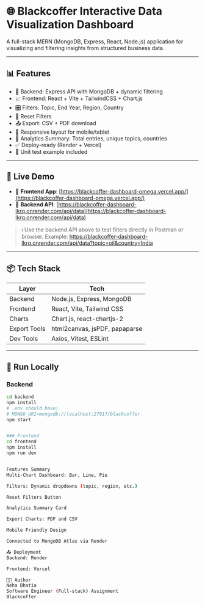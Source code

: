 # 🌐 Blackcoffer Interactive Data Visualization Dashboard

A full-stack MERN (MongoDB, Express, React, Node.js) application for visualizing and filtering insights from structured business data.

---

## 📊 Features

- 📁 Backend: Express API with MongoDB + dynamic filtering
- 📈 Frontend: React + Vite + TailwindCSS + Chart.js
- 🎛️ Filters: Topic, End Year, Region, Country
- 🔄 Reset Filters
- 📤 Export: CSV + PDF download
- 📱 Responsive layout for mobile/tablet
- 🧠 Analytics Summary: Total entries, unique topics, countries
- ✅ Deploy-ready (Render + Vercel)
- 🧪 Unit test example included

---

## 🚀 Live Demo

- 🔗 **Frontend App**: [https://blackcoffer-dashboard-omega.vercel.app/](https://blackcoffer-dashboard-omega.vercel.app/)
- 🔗 **Backend API**: [https://blackcoffer-dashboard-lkrq.onrender.com/api/data](https://blackcoffer-dashboard-lkrq.onrender.com/api/data)

> ℹ️ Use the backend API above to test filters directly in Postman or browser. Example:
https://blackcoffer-dashboard-lkrq.onrender.com/api/data?topic=oil&country=India


---

## 📦 Tech Stack

| Layer        | Tech                          |
|--------------|-------------------------------|
| Backend      | Node.js, Express, MongoDB     |
| Frontend     | React, Vite, Tailwind CSS     |
| Charts       | Chart.js, react-chartjs-2     |
| Export Tools | html2canvas, jsPDF, papaparse |
| Dev Tools    | Axios, Vitest, ESLint         |

---

## 🧪 Run Locally

### Backend
```bash
cd backend
npm install
# .env should have:
# MONGO_URI=mongodb://localhost:27017/blackcoffer
npm start


### Frontend
cd frontend
npm install
npm run dev


Features Summary
Multi-Chart Dashboard: Bar, Line, Pie

Filters: Dynamic dropdowns (topic, region, etc.)

Reset Filters Button

Analytics Summary Card

Export Charts: PDF and CSV

Mobile Friendly Design

Connected to MongoDB Atlas via Render

📤 Deployment
Backend: Render

Frontend: Vercel

👩‍💻 Author
Neha Bhatia
Software Engineer (Full-stack) Assignment
Blackcoffer